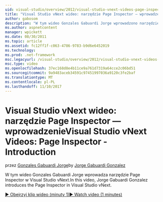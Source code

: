 ```yaml
---
uid: visual-studio/overview/2012/visual-studio-vnext-videos-page-inspector-introduction
title: "Visual Studio vNext wideo: narzędzie Page Inspector — wprowadzenie | Dokumentacja firmy Microsoft"
author: gabosom
description: "W tym wideo Gonzales Gabuardi Jorge wprowadzono narzędzie Page Inspector w Visual Studio vNext"
ms.author: aspnetcontent
manager: wpickett
ms.date: 08/30/2011
ms.topic: article
ms.assetid: fc12ff1f-c063-4786-9783-b9d6e6452019
ms.technology: 
ms.prod: .net-framework
msc.legacyurl: /visual-studio/overview/2012/visual-studio-vnext-videos-page-inspector-introduction
msc.type: video
ms.openlocfilehash: 37ec168d8e4b11ce9a761d7319a64cce2c06bd51
ms.sourcegitcommit: 9a9483aceb34591c97451997036a9120c3fe2baf
ms.translationtype: MT
ms.contentlocale: pl-PL
ms.lasthandoff: 11/10/2017
---
```

<a name="visual-studio-vnext-videos-page-inspector---introduction"></a><span data-ttu-id="eefbd-103">Visual Studio vNext wideo: narzędzie Page Inspector — wprowadzenie</span><span class="sxs-lookup"><span data-stu-id="eefbd-103">Visual Studio vNext Videos: Page Inspector - Introduction</span></span>
====================
<span data-ttu-id="eefbd-104">przez [Gonzales Gabuardi Jorge](https://github.com/gabosom)</span><span class="sxs-lookup"><span data-stu-id="eefbd-104">by [Jorge Gabuardi Gonzalez](https://github.com/gabosom)</span></span>

<span data-ttu-id="eefbd-105">W tym wideo Gonzales Gabuardi Jorge wprowadza narzędzie Page Inspector w Visual Studio vNext.</span><span class="sxs-lookup"><span data-stu-id="eefbd-105">In this video, Jorge Gabuardi Gonzalez introduces the Page Inspector in Visual Studio vNext.</span></span>

[<span data-ttu-id="eefbd-106">&#9654; Obejrzyj klip wideo (minuty 1)</span><span class="sxs-lookup"><span data-stu-id="eefbd-106">&#9654; Watch video (1 minutes)</span></span>](https://channel9.msdn.com/Blogs/ASP-NET-Site-Videos/visual-studio-vnext-videos-page-inspector-introduction)
